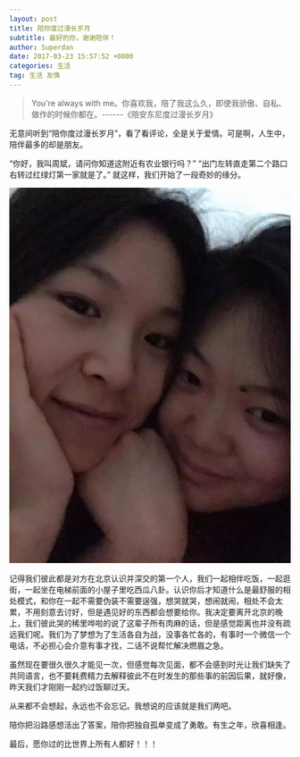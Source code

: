 ```yaml
---
layout: post
title: 陪你度过漫长岁月
subtitle: 最好的你，谢谢陪伴！
author: Superdan
date: 2017-03-23 15:57:52 +0800
categories: 生活
tag: 生活 友情
---
```

> You're always with me。你喜欢我，陪了我这么久，即使我骄傲、自私、做作的时候你都在。------《陪安东尼度过漫长岁月》

无意间听到“陪你度过漫长岁月”，看了看评论，全是关于爱情。可是啊，人生中，陪伴最多的却是朋友。

“你好，我叫周斌，请问你知道这附近有农业银行吗？”
“出门左转直走第二个路口右转过红绿灯第一家就是了。”
就这样，我们开始了一段奇妙的缘分。

![us img](/Resource/2017-03-23/us.jpeg)

记得我们彼此都是对方在北京认识并深交的第一个人，我们一起相伴吃饭，一起逛街，一起坐在电梯前面的小屋子里吃西瓜八卦。认识你后才知道什么是最舒服的相处模式，和你在一起不需要伪装不需要逞强，想哭就哭，想闹就闹，相处不会太累，不用刻意去讨好，但是遇见好的东西都会想要给你。我决定要离开北京的晚上，我们彼此哭的稀里哗啦的说了这辈子所有肉麻的话，但是感觉距离也并没有疏远我们呢。我们为了梦想为了生活各自为战，没事各忙各的，有事时一个微信一个电话，不必担心会介意有事才找，二话不说帮忙解决燃眉之急。

虽然现在要很久很久才能见一次，但感觉每次见面，都不会感到时光让我们缺失了共同语言，也不要耗费精力去解释彼此不在时发生的那些事的前因后果，就好像，昨天我们才刚刚一起约过饭聊过天。

从来都不会想起，永远也不会忘记。我想说的应该就是我们两吧。

陪你把沿路感想活出了答案，陪你把独自孤单变成了勇敢。有生之年，欣喜相逢。

最后，愿你过的比世界上所有人都好！！！
